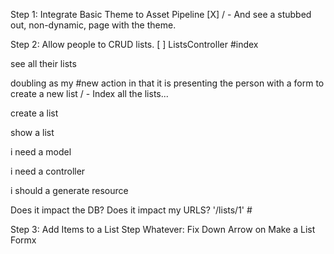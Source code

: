 Step 1: Integrate Basic Theme to Asset Pipeline
[X] / - And see a stubbed out, non-dynamic, page with the theme.

Step 2: Allow people to CRUD lists.
[ ] ListsController #index

see all their lists

doubling as my #new action in that it is presenting the person with a form to create a new list / - Index all the lists...

create a list

show a list

i need a model

i need a controller

i should a generate resource

Does it impact the DB? Does it impact my URLS? '/lists/1' #

Step 3: Add Items to a List
Step Whatever: Fix Down Arrow on Make a List Formx